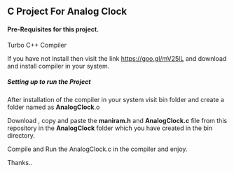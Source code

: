 ##  C Project For Analog Clock



#### Pre-Requisites for this project.

 Turbo C++ Compiler
 
 If you have not install then visit the link  https://goo.gl/mV25lL and download and  install compiler in your system.
 
##### Setting up to run the Project

After installation of the compiler in your system visit bin folder  and create a folder named as **AnalogClock**.o

Download , copy and paste the **maniram.h** and **AnalogClock.c** file from this repository
in the **AnalogClock** folder which you have created in the bin directory.


Compile and Run the  AnalogClock.c in the compiler and enjoy.

Thanks..
